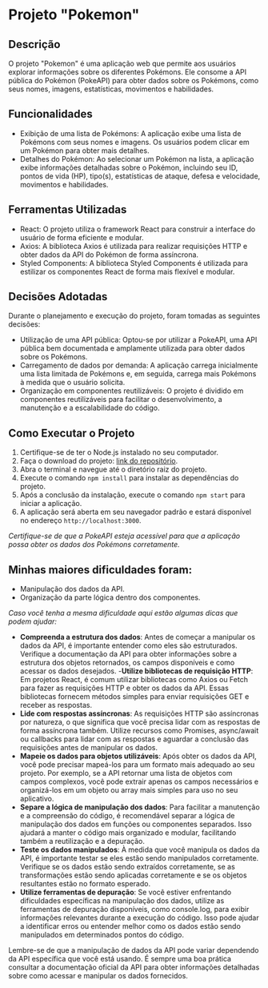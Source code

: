 # Projeto "Pokemon"

## Descrição

O projeto "Pokemon" é uma aplicação web que permite aos usuários explorar informações sobre os diferentes Pokémons. Ele consome a API pública do Pokémon (PokeAPI) para obter dados sobre os Pokémons, como seus nomes, imagens, estatísticas, movimentos e habilidades.

## Funcionalidades

- Exibição de uma lista de Pokémons: A aplicação exibe uma lista de Pokémons com seus nomes e imagens. Os usuários podem clicar em um Pokémon para obter mais detalhes.
- Detalhes do Pokémon: Ao selecionar um Pokémon na lista, a aplicação exibe informações detalhadas sobre o Pokémon, incluindo seu ID, pontos de vida (HP), tipo(s), estatísticas de ataque, defesa e velocidade, movimentos e habilidades.

## Ferramentas Utilizadas

- React: O projeto utiliza o framework React para construir a interface do usuário de forma eficiente e modular.
- Axios: A biblioteca Axios é utilizada para realizar requisições HTTP e obter dados da API do Pokémon de forma assíncrona.
- Styled Components: A biblioteca Styled Components é utilizada para estilizar os componentes React de forma mais flexível e modular.

## Decisões Adotadas

Durante o planejamento e execução do projeto, foram tomadas as seguintes decisões:

- Utilização de uma API pública: Optou-se por utilizar a PokeAPI, uma API pública bem documentada e amplamente utilizada para obter dados sobre os Pokémons.
- Carregamento de dados por demanda: A aplicação carrega inicialmente uma lista limitada de Pokémons e, em seguida, carrega mais Pokémons à medida que o usuário solicita.
- Organização em componentes reutilizáveis: O projeto é dividido em componentes reutilizáveis para facilitar o desenvolvimento, a manutenção e a escalabilidade do código.

## Como Executar o Projeto

1. Certifique-se de ter o Node.js instalado no seu computador.
2. Faça o download do projeto: [link do repositório](https://github.com/TalitaSalless/Pokemon).
3. Abra o terminal e navegue até o diretório raiz do projeto.
4. Execute o comando `npm install` para instalar as dependências do projeto.
5. Após a conclusão da instalação, execute o comando `npm start` para iniciar a aplicação.
6. A aplicação será aberta em seu navegador padrão e estará disponível no endereço `http://localhost:3000`.

*Certifique-se de que a PokeAPI esteja acessível para que a aplicação possa obter os dados dos Pokémons corretamente.*

## Minhas maiores dificuldades foram: 
- Manipulação dos dados da API. 
- Organização da parte lógica dentro dos componentes.

*Caso você tenha a mesma dificuldade aqui estão algumas dicas que podem ajudar:*

- <b>Compreenda a estrutura dos dados</b>: Antes de começar a manipular os dados da API, é importante entender como eles são estruturados. Verifique a documentação da API para obter informações sobre a estrutura dos objetos retornados, os campos disponíveis e como acessar os dados desejados.
 -<b>Utilize bibliotecas de requisição HTTP</b>: Em projetos React, é comum utilizar bibliotecas como Axios ou Fetch para fazer as requisições HTTP e obter os dados da API. Essas bibliotecas fornecem métodos simples para enviar requisições GET e receber as respostas.
- <b>Lide com respostas assíncronas</b>: As requisições HTTP são assíncronas por natureza, o que significa que você precisa lidar com as respostas de forma assíncrona também. Utilize recursos como Promises, async/await ou callbacks para lidar com as respostas e aguardar a conclusão das requisições antes de manipular os dados.
- <b>Mapeie os dados para objetos utilizáveis</b>: Após obter os dados da API, você pode precisar mapeá-los para um formato mais adequado ao seu projeto. Por exemplo, se a API retornar uma lista de objetos com campos complexos, você pode extrair apenas os campos necessários e organizá-los em um objeto ou array mais simples para uso no seu aplicativo.
- <b>Separe a lógica de manipulação dos dados</b>: Para facilitar a manutenção e a compreensão do código, é recomendável separar a lógica de manipulação dos dados em funções ou componentes separados. Isso ajudará a manter o código mais organizado e modular, facilitando também a reutilização e a depuração.
- <b>Teste os dados manipulados</b>: À medida que você manipula os dados da API, é importante testar se eles estão sendo manipulados corretamente. Verifique se os dados estão sendo extraídos corretamente, se as transformações estão sendo aplicadas corretamente e se os objetos resultantes estão no formato esperado.
- <b>Utilize ferramentas de depuração</b>: Se você estiver enfrentando dificuldades específicas na manipulação dos dados, utilize as ferramentas de depuração disponíveis, como console.log, para exibir informações relevantes durante a execução do código. Isso pode ajudar a identificar erros ou entender melhor como os dados estão sendo manipulados em determinados pontos do código.

Lembre-se de que a manipulação de dados da API pode variar dependendo da API específica que você está usando. É sempre uma boa prática consultar a documentação oficial da API para obter informações detalhadas sobre como acessar e manipular os dados fornecidos.

